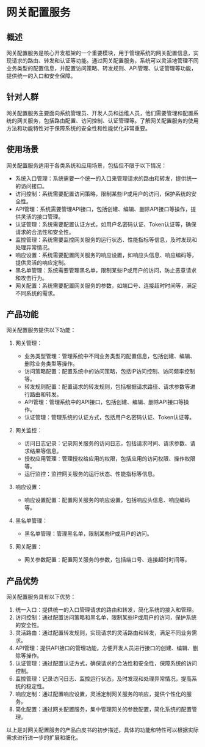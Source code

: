# 网关配置服务

## 概述
网关配置服务是核心开发框架的一个重要模块，用于管理系统的网关配置信息，实现请求的路由、转发和认证等功能。通过网关配置服务，系统可以灵活地管理不同业务类型的配置信息，并配置访问策略、转发规则、API管理、认证管理等功能，提供统一的入口和安全保障。

## 针对人群
网关配置服务主要面向系统管理员、开发人员和运维人员，他们需要管理和配置系统的网关服务，包括路由配置、访问控制、认证管理等。了解网关配置服务的使用方法和功能特性对于保障系统的安全性和性能优化非常重要。

## 使用场景
网关配置服务适用于各类系统和应用场景，包括但不限于以下情况：
- 系统入口管理：系统需要一个统一的入口来管理请求的路由和转发，提供统一的访问接口。
- 访问控制：系统需要配置访问策略，限制某些IP或用户的访问，保护系统的安全性。
- API管理：系统需要管理API接口，包括创建、编辑、删除API接口等操作，提供灵活的接口管理。
- 认证管理：系统需要配置认证方式，如用户名密码认证、Token认证等，确保请求的合法性和安全性。
- 监控管理：系统需要监控网关服务的运行状态、性能指标等信息，及时发现和处理异常情况。
- 响应设置：系统需要配置网关服务的响应设置，如响应头信息、响应编码等，提供灵活的响应定制。
- 黑名单管理：系统需要管理黑名单，限制某些IP或用户的访问，防止恶意请求和攻击行为。
- 网关配置：系统需要配置网关服务的参数，如端口号、连接超时时间等，满足不同系统的需求。

## 产品功能
网关配置服务提供以下功能：

1. 网关管理：
   - 业务类型管理：管理系统中不同业务类型的配置信息，包括创建、编辑、删除业务类型等操作。
   - 访问策略配置：配置系统中的访问策略，包括IP访问控制、访问频率控制等。
   - 转发规则配置：配置请求的转发规则，包括根据请求路径、请求参数等进行路由和转发。
   - API管理：管理系统中的API接口，包括创建、编辑、删除API接口等操作。
   - 认证管理：管理系统的认证方式，包括用户名密码认证、Token认证等。

2. 网关监控：
   - 访问日志记录：记录网关服务的访问日志，包括请求时间、请求参数、请求结果等信息。
   - 授权应用管理：管理授权给应用的权限，包括应用的访问权限、操作权限等。
   - 运行监控：监控网关服务的运行状态、性能指标等信息。

3. 响应设置：
   - 响应设置配置：配置网关服务的响应设置，包括响应头信息、响应编码等。

4. 黑名单管理：
   - 黑名单管理：管理黑名单，限制某些IP或用户的访问。

5. 网关配置：
   - 网关参数配置：配置网关服务的参数，包括端口号、连接超时时间等。

## 产品优势
网关配置服务具有以下优势：

1. 统一入口：提供统一的入口管理请求的路由和转发，简化系统的接入和管理。
2. 访问控制：通过配置访问策略和黑名单，限制某些IP或用户的访问，保护系统的安全性。
3. 灵活路由：通过配置转发规则，实现请求的灵活路由和转发，满足不同业务需求。
4. API管理：提供API接口的管理功能，方便开发人员进行接口的创建、编辑、删除等操作。
5. 认证管理：通过配置认证方式，确保请求的合法性和安全性，保障系统的访问控制。
6. 监控管理：记录访问日志、监控运行状态，及时发现和处理异常情况，提高系统的稳定性。
7. 响应定制：通过配置响应设置，灵活定制网关服务的响应，提供个性化的服务。
8. 简化配置：通过网关配置服务，集中管理网关的参数配置，简化系统的配置管理。

以上是对网关配置服务的产品白皮书的初步描述，具体的功能和特性可以根据实际需求进行进一步的扩展和细化。